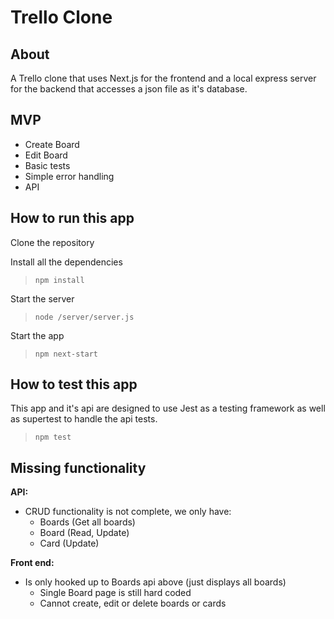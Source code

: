 # Trello Clone

## About

A Trello clone that uses Next.js for the frontend and a local express server for the backend that accesses a json file as it's database.

## MVP

- Create Board
- Edit Board
- Basic tests
- Simple error handling
- API

## How to run this app

Clone the repository

Install all the dependencies

> <code>npm install</code>

Start the server

> <code>node /server/server.js</code>

Start the app

> <code>npm next-start</code>

## How to test this app

This app and it's api are designed to use Jest as a testing framework as well as supertest to handle the api tests.

> <code>npm test</code>

## Missing functionality

<strong>API:</strong>

- CRUD functionality is not complete, we only have:
  - Boards (Get all boards)
  - Board (Read, Update)
  - Card (Update)

<strong>Front end:</strong>

- Is only hooked up to Boards api above (just displays all boards)
  - Single Board page is still hard coded
  - Cannot create, edit or delete boards or cards
